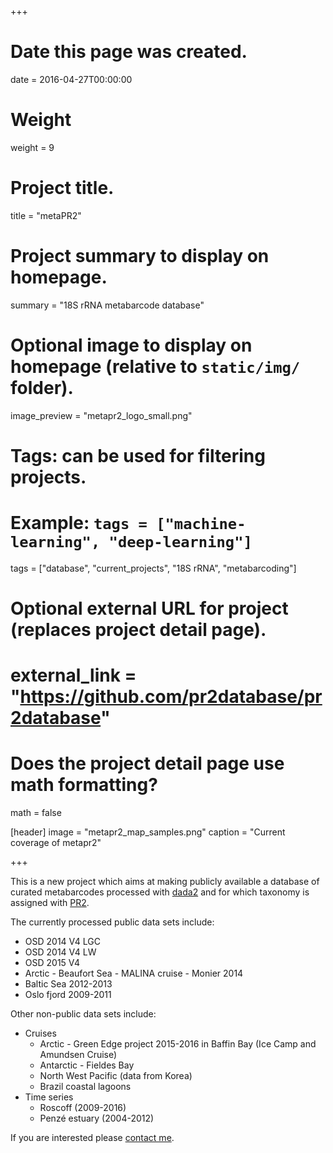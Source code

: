 +++
# Date this page was created.
date = 2016-04-27T00:00:00

# Weight
weight = 9

# Project title.
title = "metaPR2"

# Project summary to display on homepage.
summary = "18S rRNA metabarcode database"

# Optional image to display on homepage (relative to `static/img/` folder).
image_preview = "metapr2_logo_small.png"

# Tags: can be used for filtering projects.
# Example: `tags = ["machine-learning", "deep-learning"]`
tags = ["database", "current_projects", "18S rRNA", "metabarcoding"]

# Optional external URL for project (replaces project detail page).
# external_link = "https://github.com/pr2database/pr2database"

# Does the project detail page use math formatting?
math = false

[header]
image = "metapr2_map_samples.png"
caption = "Current coverage of metapr2"

+++

This is a new project which aims at making publicly available a database of curated metabarcodes processed with [dada2](https://benjjneb.github.io/dada2/tutorial.html) and for which taxonomy is assigned with [PR2](https://github.com/pr2database/pr2database).

The currently processed public data sets include:

* OSD 2014 V4 LGC
* OSD 2014 V4 LW
* OSD 2015 V4
* Arctic - Beaufort Sea - MALINA cruise - Monier 2014
* Baltic Sea 2012-2013
* Oslo fjord 2009-2011

Other non-public data sets include:

* Cruises
  * Arctic - Green Edge project 2015-2016 in Baffin Bay (Ice Camp and Amundsen Cruise)
  * Antarctic - Fieldes Bay
  * North West Pacific (data from Korea)
  * Brazil coastal lagoons
* Time series
  * Roscoff (2009-2016)
  * Penzé estuary (2004-2012)

If you are interested please [contact me](mailto:vaulot@gmail.com).
